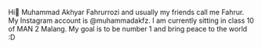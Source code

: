 Hi👋 Muhammad Akhyar Fahrurrozi and usually my friends call me Fahrur. My Instagram account is @muhammadakfz. 
I am currently sitting in class 10 of MAN 2 Malang. My goal is to be number 1 and bring peace to the world :D
